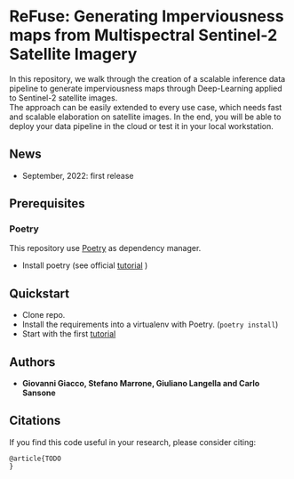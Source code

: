 # ReFuse: Generating Imperviousness maps from Multispectral Sentinel-2 Satellite Imagery

In this repository, we walk through the creation of a scalable inference data pipeline to generate imperviousness maps through Deep-Learning applied to Sentinel-2 satellite images.  
The approach can be easily extended to every use case, which needs fast and scalable elaboration on satellite images. 
In the end, you will be able to deploy your data pipeline in the cloud or test it in your local workstation. 

## News
- September, 2022: first release

## Prerequisites
### Poetry
This repository use [Poetry][poetry] as dependency manager. 
* Install poetry (see official [tutorial][poetry] )


## Quickstart
* Clone repo.
* Install the requirements into a virtualenv with Poetry. (`poetry install`)
* Start with the first [tutorial](tutorials/main_tutorial.md)

## Authors

* **Giovanni Giacco, Stefano Marrone, Giuliano Langella and Carlo Sansone**

## Citations ##
If you find this code useful in your research, please consider citing:
```
@article{TODO
}
```

[poetry]: https://python-poetry.org/docs/
